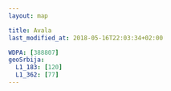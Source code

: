 ```yaml
---
layout: map

title: Avala
last_modified_at: 2018-05-16T22:03:34+02:00

WDPA: [388807]
geoSrbija:
  L1_183: [120]
  L1_362: [77]
---
```

